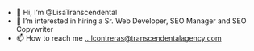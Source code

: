 - 👋 Hi, I’m @LisaTranscendental
- 👀 I’m interested in hiring a Sr. Web Developer, SEO Manager and SEO Copywriter
- 📫 How to reach me ...lcontreras@transcendentalagency.com

<!---
LisaTranscendental/LisaTranscendental is a ✨ special ✨ repository because its `README.md` (this file) appears on your GitHub profile.
You can click the Preview link to take a look at your changes.
--->
